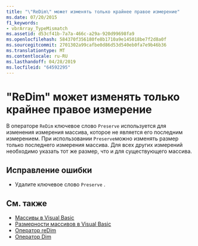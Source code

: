 ```yaml
---
title: "\"ReDim\" может изменять только крайнее правое измерение"
ms.date: 07/20/2015
f1_keywords:
- vbrArray_TypeMismatch
ms.assetid: d53cf41b-7a7a-466c-a29a-920d99698fa9
ms.openlocfilehash: 584370f356180fe8b1710a9e145018be7f2d8a0f
ms.sourcegitcommit: 2701302a99cafbe0d86d53d540eb0fa7e9b46b36
ms.translationtype: MT
ms.contentlocale: ru-RU
ms.lasthandoff: 04/28/2019
ms.locfileid: "64592295"
---
```

# <a name="redim-can-only-change-the-right-most-dimension"></a>"ReDim" может изменять только крайнее правое измерение
В операторе `ReDim` ключевое слово `Preserve` используется для изменения измерения массива, которое не является его последним измерением. При использовании `Preserve`можно изменять размер только последнего измерения массива. Для всех других измерений необходимо указать тот же размер, что и для существующего массива.  
  
## <a name="to-correct-this-error"></a>Исправление ошибки  
  
- Удалите ключевое слово `Preserve` .  
  
## <a name="see-also"></a>См. также

- [Массивы в Visual Basic](~/docs/visual-basic/programming-guide/language-features/arrays/index.md)
- [Размерности массивов в Visual Basic](~/docs/visual-basic/programming-guide/language-features/arrays/array-dimensions.md)
- [Оператор reDim](../../visual-basic/language-reference/statements/redim-statement.md)
- [Оператор Dim](../../visual-basic/language-reference/statements/dim-statement.md)

